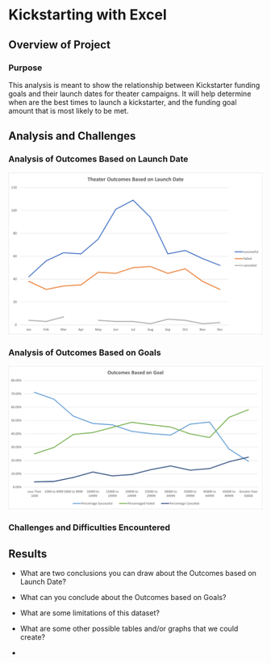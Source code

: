 # Kickstarting with Excel

## Overview of Project

### Purpose

This analysis is meant to show the relationship between Kickstarter funding goals and their launch dates for theater campaigns. It will help determine when are the best times to launch a kickstarter, and the funding goal amount that is most likely to be met.

## Analysis and Challenges

### Analysis of Outcomes Based on Launch Date

<img src="https://raw.githubusercontent.com/xJeris/BC-Kickstarter-Analysis/main/challenge/resources/Theater_Outcomes_vs_Launch.png" width="729">

### Analysis of Outcomes Based on Goals

<img src="https://raw.githubusercontent.com/xJeris/BC-Kickstarter-Analysis/main/challenge/resources/Outcomes_vs_Goals.png" width="761">

### Challenges and Difficulties Encountered

## Results

- What are two conclusions you can draw about the Outcomes based on Launch Date?

- What can you conclude about the Outcomes based on Goals?

- What are some limitations of this dataset?

- What are some other possible tables and/or graphs that we could create?
- 
